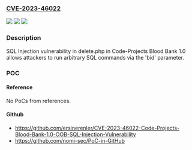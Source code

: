 ### [CVE-2023-46022](https://cve.mitre.org/cgi-bin/cvename.cgi?name=CVE-2023-46022)
![](https://img.shields.io/static/v1?label=Product&message=n%2Fa&color=blue)
![](https://img.shields.io/static/v1?label=Version&message=n%2Fa&color=blue)
![](https://img.shields.io/static/v1?label=Vulnerability&message=n%2Fa&color=brighgreen)

### Description

SQL Injection vulnerability in delete.php in Code-Projects Blood Bank 1.0 allows attackers to run arbitrary SQL commands via the 'bid' parameter.

### POC

#### Reference
No PoCs from references.

#### Github
- https://github.com/ersinerenler/CVE-2023-46022-Code-Projects-Blood-Bank-1.0-OOB-SQL-Injection-Vulnerability
- https://github.com/nomi-sec/PoC-in-GitHub

